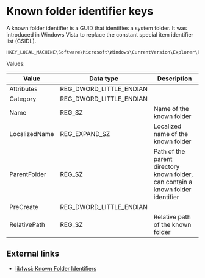 # Known folder identifier keys

A known folder identifier is a GUID that identifies a system folder. It was
introduced in Windows Vista to replace the constant special item identifier list
(CSIDL).

```
HKEY_LOCAL_MACHINE\Software\Microsoft\Windows\CurrentVersion\Explorer\FolderDescriptions
```

Values:

Value | Data type | Description
--- | --- | ---
Attributes | REG_DWORD_LITTLE_ENDIAN | 
Category | REG_DWORD_LITTLE_ENDIAN | 
Name | REG_SZ | Name of the known folder
LocalizedName | REG_EXPAND_SZ | Localized name of the known folder
ParentFolder | REG_SZ | Path of the parent directory known folder, can contain a known folder identifier
PreCreate | REG_DWORD_LITTLE_ENDIAN | 
RelativePath | REG_SZ | Relative path of the known folder

## External links

* [libfwsi: Known Folder Identifiers](https://github.com/libyal/libfwsi/wiki/Known-Folder-Identifiers)

